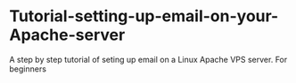 # Tutorial-setting-up-email-on-your-Apache-server
A step by step tutorial of seting up email on a Linux Apache VPS server. For beginners 
